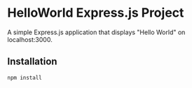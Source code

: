 # HelloWorld Express.js Project

A simple Express.js application that displays "Hello World" on localhost:3000.

## Installation
```bash
npm install
